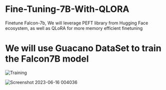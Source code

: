 # Fine-Tuning-7B-With-QLORA
Finetune Falcon-7b, We will leverage PEFT library from Hugging Face ecosystem, as well as QLoRA for more memory efficient finetuning
# We will use Guacano DataSet to train the Falcon7B model


![Training](https://github.com/NisaarAgharia/Fine-Tuning-Falcon-7B-LLM-Model/assets/22457544/60f1a52d-6e30-42b2-a0dd-d264ab97b97d)

![Screenshot 2023-06-16 004036](https://github.com/NisaarAgharia/Fine-Tuning-Falcon-7B-LLM-Model/assets/22457544/ff584f7f-9961-48d4-8cb5-8f674563e163)
